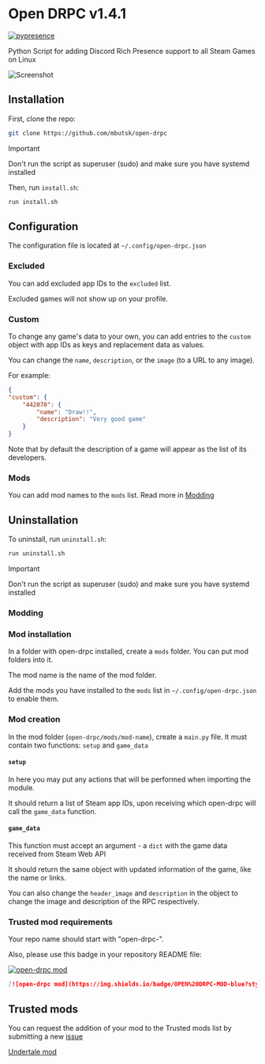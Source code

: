 # Open DRPC v1.4.1

[![pypresence](https://img.shields.io/badge/using-pypresence-00bb88.svg?style=for-the-badge&logo=discord&logoWidth=20)](https://github.com/qwertyquerty/pypresence)

Python Script for adding Discord Rich Presence support to all Steam Games on Linux

![Screenshot](https://github.com/user-attachments/assets/2caece22-8669-40e6-a92f-6a53a2b6f63f)

## Installation

First, clone the repo:

```bash
git clone https://github.com/mbutsk/open-drpc
```

> [!IMPORTANT]
> Don't run the script as superuser (sudo) and make sure you have systemd installed

Then, run `install.sh`:

```bash
run install.sh
```

## Configuration

The configuration file is located at `~/.config/open-drpc.json`

### Excluded

You can add excluded app IDs to the `excluded` list.

Excluded games will not show up on your profile.

### Custom

To change any game's data to your own, you can add entries to the `custom` object with app IDs as keys and replacement data as values.

You can change the `name`, `description`, or the `image` (to a URL to any image).

For example:

```json
{
"custom": {
    "442070": {
        "name": "Draw!!",
        "description": "Very good game"
    }
}
```

Note that by default the description of a game will appear as the list of its developers.

### Mods

You can add mod names to the `mods` list. Read more in [Modding](https://github.com/mbutsk/open-drpc/blob/main/README.md#modding)

## Uninstallation

To uninstall, run `uninstall.sh`:

```bash
run uninstall.sh
```

> [!IMPORTANT]
> Don't run the script as superuser (sudo) and make sure you have systemd installed

### Modding

### Mod installation

In a folder with open-drpc installed, create a `mods` folder. You can put mod folders into it.

The mod name is the name of the mod folder.

Add the mods you have installed to the `mods` list in `~/.config/open-drpc.json` to enable them.

### Mod creation

In the mod folder (`open-drpc/mods/mod-name`), create a `main.py` file. It must contain two functions: `setup` and `game_data`

#### `setup`

In here you may put any actions that will be performed when importing the module.

It should return a list of Steam app IDs, upon receiving which open-drpc will call the `game_data` function.

#### `game_data`

This function must accept an argument - a `dict` with the game data received from Steam Web API

It should return the same object with updated information of the game, like the name or links.

You can also change the `header_image` and `description` in the object to change the image and description of the RPC respectively.

### Trusted mod requirements

Your repo name should start with "open-drpc-".

Also, please use this badge in your repository README file:

[![open-drpc mod](https://img.shields.io/badge/OPEN%20DRPC-MOD-blue?style=for-the-badge&logo=discord&logoColor=white)](https://github.com/mbutsk/open-drpc)

```markdown
[![open-drpc mod](https://img.shields.io/badge/OPEN%20DRPC-MOD-blue?style=for-the-badge&logo=discord&logoColor=white)](https://github.com/mbutsk/open-drpc)
```

## Trusted mods

You can request the addition of your mod to the Trusted mods list by submitting a new [issue](https://github.com/mbutsk/open-drpc/issues/new?labels=Mod)

[Undertale mod](https://github.com/mbutsk/open-drpc-undertale)

